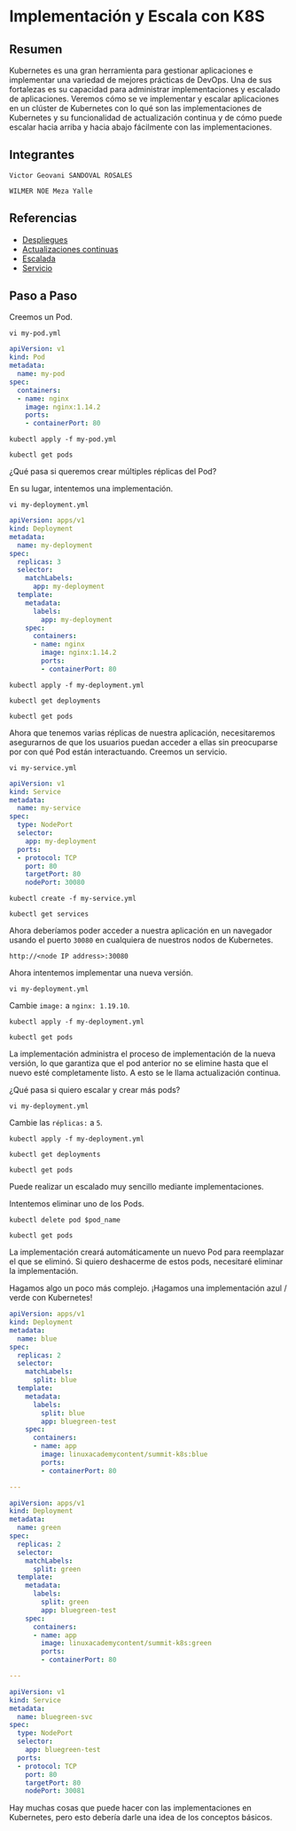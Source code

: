 # Implementación y Escala con K8S

## Resumen
Kubernetes es una gran herramienta para gestionar aplicaciones e implementar una variedad de mejores prácticas de DevOps. Una de sus fortalezas es su capacidad para administrar implementaciones y escalado de aplicaciones. Veremos cómo se ve implementar y escalar aplicaciones en un clúster de Kubernetes con lo qué son las implementaciones de Kubernetes y su funcionalidad de actualización continua y de cómo puede escalar hacia arriba y hacia abajo fácilmente con las implementaciones.

## Integrantes
```
Victor Geovani SANDOVAL ROSALES
```
```
WILMER NOE Meza Yalle
```


## Referencias
- [Despliegues](https://kubernetes.io/docs/concepts/workloads/controllers/deployment/)
- [Actualizaciones continuas](https://kubernetes.io/docs/concepts/workloads/controllers/deployment/#updating-a-deployment)
- [Escalada](https://kubernetes.io/docs/concepts/workloads/controllers/deployment/#scaling-a-deployment)
- [Servicio](https://kubernetes.io/docs/concepts/services-networking/service/)

## Paso a Paso
Creemos un Pod.

```
vi my-pod.yml
```

```yaml
apiVersion: v1
kind: Pod
metadata:
  name: my-pod
spec:
  containers:
  - name: nginx
    image: nginx:1.14.2
    ports:
    - containerPort: 80
```

```
kubectl apply -f my-pod.yml

kubectl get pods
```

¿Qué pasa si queremos crear múltiples réplicas del Pod?

En su lugar, intentemos una implementación.

```
vi my-deployment.yml
```

```yaml
apiVersion: apps/v1
kind: Deployment
metadata:
  name: my-deployment
spec:
  replicas: 3
  selector:
    matchLabels:
      app: my-deployment
  template:
    metadata:
      labels:
        app: my-deployment
    spec:
      containers:
      - name: nginx
        image: nginx:1.14.2
        ports:
        - containerPort: 80
```

```
kubectl apply -f my-deployment.yml

kubectl get deployments

kubectl get pods
```

Ahora que tenemos varias réplicas de nuestra aplicación, necesitaremos asegurarnos de que los usuarios puedan acceder a ellas sin preocuparse por con qué Pod están interactuando. Creemos un servicio.

```
vi my-service.yml
```

```yaml
apiVersion: v1
kind: Service
metadata:
  name: my-service
spec:
  type: NodePort
  selector:
    app: my-deployment
  ports:
  - protocol: TCP
    port: 80
    targetPort: 80
    nodePort: 30080
```

```
kubectl create -f my-service.yml

kubectl get services
```

Ahora deberíamos poder acceder a nuestra aplicación en un navegador usando el puerto `30080` en cualquiera de nuestros nodos de Kubernetes.

```
http://<node IP address>:30080
```

Ahora intentemos implementar una nueva versión.

```
vi my-deployment.yml
```

Cambie `image:` a `nginx: 1.19.10`.

```
kubectl apply -f my-deployment.yml

kubectl get pods
```

La implementación administra el proceso de implementación de la nueva versión, lo que garantiza que el pod anterior no se elimine hasta que el nuevo esté completamente listo. A esto se le llama actualización continua.

¿Qué pasa si quiero escalar y crear más pods?

```
vi my-deployment.yml
```

Cambie las `réplicas:` a `5`.

```
kubectl apply -f my-deployment.yml

kubectl get deployments

kubectl get pods
```

Puede realizar un escalado muy sencillo mediante implementaciones.

Intentemos eliminar uno de los Pods.

```
kubectl delete pod $pod_name

kubectl get pods
```

La implementación creará automáticamente un nuevo Pod para reemplazar el que se eliminó. Si quiero deshacerme de estos pods, necesitaré eliminar la implementación.

Hagamos algo un poco más complejo. ¡Hagamos una implementación azul / verde con Kubernetes!

```yaml
apiVersion: apps/v1
kind: Deployment
metadata:
  name: blue
spec:
  replicas: 2
  selector:
    matchLabels:
      split: blue
  template:
    metadata:
      labels:
        split: blue
        app: bluegreen-test
    spec:
      containers:
      - name: app
        image: linuxacademycontent/summit-k8s:blue
        ports:
        - containerPort: 80

---

apiVersion: apps/v1
kind: Deployment
metadata:
  name: green
spec:
  replicas: 2
  selector:
    matchLabels:
      split: green
  template:
    metadata:
      labels:
        split: green
        app: bluegreen-test
    spec:
      containers:
      - name: app
        image: linuxacademycontent/summit-k8s:green
        ports:
        - containerPort: 80

---

apiVersion: v1
kind: Service
metadata:
  name: bluegreen-svc
spec:
  type: NodePort
  selector:
    app: bluegreen-test
  ports:
  - protocol: TCP
    port: 80
    targetPort: 80
    nodePort: 30081
```

Hay muchas cosas que puede hacer con las implementaciones en Kubernetes, pero esto debería darle una idea de los conceptos básicos.
